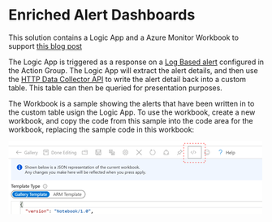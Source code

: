 # Enriched Alert Dashboards

This solution contains a Logic App and a Azure Monitor Workbook to support [this blog post][blogpost]

The Logic App is triggered as a response on a [Log Based alert][logalerts] configured in the Action Group. The Logic App will extract the alert details, and then use the [HTTP Data Collector API][httpapi] to write the alert detail back into a custom table. This table can then be queried for presentation purposes.

The Workbook is a sample showing the alerts that have been written in to the custom table usign the Logic App. To use the workbook, create a new workbook, and copy the code from this sample into the code area for the workbook, replacing the sample code in this workbook:

<img src="workbook-code.png">




[blogpost]:https://cloudbunnies.wordpress.com/2019/11/04/azuremonitor-building-an-enriched-alerts-dashboard-with-logicapps-and-loganalytics-data-collector-api/
[logalerts]:https://docs.microsoft.com/en-us/azure/azure-monitor/platform/alerts-unified-log
[httpapi]:https://docs.microsoft.com/en-us/azure/azure-monitor/platform/data-collector-api